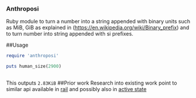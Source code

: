 ### Anthroposi

Ruby module to turn a number into a string appended with binary units such as MiB, GiB
as explained in (https://en.wikipedia.org/wiki/Binary_prefix)
and to turn number into string appended with si prefixes.

##Usage

```ruby
require 'anthroposi'

puts human_size(2900)
  
```
This outputs `2.83KiB`
##Prior work
Research into existing work point to similar api available in [rail](https://github.com/rail/rail)
and possibly also in [active state](https://www.activestate.com/ruby-programming)
